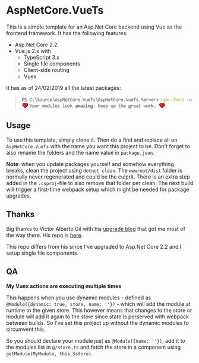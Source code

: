 # AspNetCore.VueTs

This is a simple template for an Asp.Net Core backend using Vue as the frontend framework. It has the following features:

* Asp.Net Core 2.2
* Vue.js 2.x with
  * TypeScript 3.x
  * Single file components
  * Client-side routing
  * Vuex

It has as of 24/02/2019 all the latest packages:

> ![npm-check result](npm-check.png)

## Usage

To use this template, simply clone it.
Then do a find and replace all on `AspNetCore.VueTs` with the name you want this project to be.
Don't forget to also rename the folders and the name value in `package.json`.

**Note**: when you update packages yourself and somehow everything breaks, clean the project using `dotnet clean`.
The `wwwroot/dist` folder is normally never regenerated and could be the culprit.
There is an extra step added in the `.csproj`-file to also remove that folder per clean.
The next build will trigger a first-time webpack setup which might be needed for package upgrades.

## Thanks

Big thanks to Victor Alberto Gil with his [upgrade blog](https://medium.com/@vhanla/creating-a-vuejs-with-typescript-spa-on-asp-net-core-2-1-5efaee226154) that got me most of the way there.
His repo is [here](https://github.com/vhanla/vuets).

This repo differs from his since I've upgraded to Asp.Net Core 2.2 and I setup single file components.

## QA

**My Vuex actions are executing multiple times**

This happens when you use dynamic modules - defined as `@Module({dynamic: true, store, name: ''})` - which will add the module at runtime to the given store.
This however means that changes to the store or module will add it again to the store since state is perserved with webpack between builds.
So I've set this project up without the dynamic modules to circumvent this.

So you should declare your module just as `@Module({name: ''})`, add it to the modules list in `@/store.ts` and fetch the store in a component using `getModule(MyModule, this.$store)`.